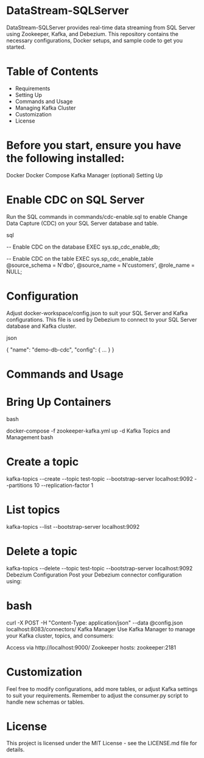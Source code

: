 # DataStream-SQLServer

DataStream-SQLServer provides real-time data streaming from SQL Server using Zookeeper, Kafka, and Debezium. This repository contains the necessary configurations, Docker setups, and sample code to get you started.

# Table of Contents

- Requirements
- Setting Up
- Commands and Usage
- Managing Kafka Cluster
- Customization
- License

# Before you start, ensure you have the following installed:

Docker
Docker Compose
Kafka Manager (optional)
Setting Up

# Enable CDC on SQL Server
Run the SQL commands in commands/cdc-enable.sql to enable Change Data Capture (CDC) on your SQL Server database and table.

sql

-- Enable CDC on the database
EXEC sys.sp_cdc_enable_db;

-- Enable CDC on the table
EXEC sys.sp_cdc_enable_table 
@source_schema = N'dbo', 
@source_name = N'customers', 
@role_name = NULL;

# Configuration
Adjust docker-workspace/config.json to suit your SQL Server and Kafka configurations. This file is used by Debezium to connect to your SQL Server database and Kafka cluster.

json

{
    "name": "demo-db-cdc",
    "config": {
        ...
    }
}

# Commands and Usage

# Bring Up Containers
bash

docker-compose -f zookeeper-kafka.yml up -d
Kafka Topics and Management
bash

# Create a topic
kafka-topics --create --topic test-topic --bootstrap-server localhost:9092 --partitions 10 --replication-factor 1

# List topics
kafka-topics --list --bootstrap-server localhost:9092

# Delete a topic
kafka-topics --delete --topic test-topic --bootstrap-server localhost:9092
Debezium Configuration
Post your Debezium connector configuration using:

# bash

curl -X POST -H "Content-Type: application/json" --data @config.json localhost:8083/connectors/
Kafka Manager
Use Kafka Manager to manage your Kafka cluster, topics, and consumers:

Access via http://localhost:9000/
Zookeeper hosts: zookeeper:2181

# Customization

Feel free to modify configurations, add more tables, or adjust Kafka settings to suit your requirements. Remember to adjust the consumer.py script to handle new schemas or tables.


# License

This project is licensed under the MIT License - see the LICENSE.md file for details.